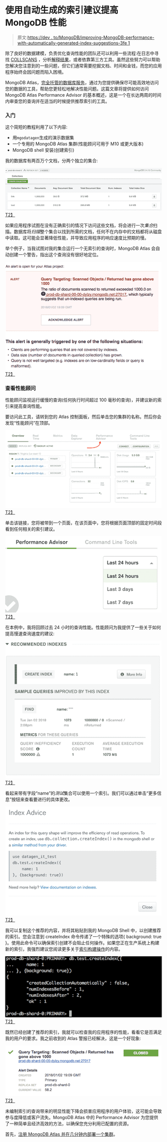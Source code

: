 # 使用自动生成的索引建议提高 MongoDB 性能

> 原文:[https://dev . to/MongoDB/improving-MongoDB-performance-with-automatically-generated-index-suggestions-3fe 1](https://dev.to/mongodb/improving-mongodb-performance-with-automatically-generated-index-suggestions-3fe1)

除了良好的数据建模，负责优化查询性能的团队还可以利用一些流程:在日志中寻找 [COLLSCANS](https://docs.mongodb.com/manual/reference/explain-results/#collection-scan-vs-index-use) ，分析[解释结果](https://docs.mongodb.com/manual/reference/explain-results/)，或者依靠第三方工具。虽然这些努力可以帮助您解决您注意到的一些问题，但它们通常需要挖掘文档、时间和金钱，而您的应用程序始终会因问题而陷入困境。

MongoDB Atlas，[完全托管的数据库服务](https://www.mongodb.com/cloud/atlas)，通过为您提供确保尽可能高效地访问您的数据的工具，帮助您更轻松地解决性能问题。这篇文章将提供如何访问 MongoDB Atlas Performance Advisor 的基本概述，这是一个在长达两周的时间内审查您的查询并在适当的时候提供推荐索引的工具。

### 入门

这个简短的教程利用了以下内容:

*   用`mgodatagen`生成的演示数据集
*   一个专用的 MongoDB Atlas 集群(性能顾问可用于 M10 或更大版本)
*   MongoDB shell 安装(创建索引)

我的数据库有两百万个文档，分两个独立的集合:

[![](img/5880f0eda25a6f3b48d8a2bbe324d8b7.png)T2】](https://res.cloudinary.com/practicaldev/image/fetch/s--5W3yaRuv--/c_limit%2Cf_auto%2Cfl_progressive%2Cq_auto%2Cw_880/https://webassets.mongodb.com/_com_assets/cms/IndexSuggestions1-toupcbun4k.png)

如果应用程序试图在没有正确索引的情况下访问这些文档，将会进行一次*集合*扫描。数据库将*扫描*整个集合以找到所需的文档，任何不在内存中的文档都将从磁盘中读取。这可能会显著降低性能，并导致应用程序的响应速度比预期的慢。

举个例子，当我试图对我的集合运行一个无索引的查询时，MongoDB Atlas 会自动创建一个警告，指出这个查询没有很好地定位。

[![](img/08d00aa60a95a05f9f8ec5a65a7cedb2.png)T2】](https://res.cloudinary.com/practicaldev/image/fetch/s--SWH9_WG0--/c_limit%2Cf_auto%2Cfl_progressive%2Cq_auto%2Cw_880/https://webassets.mongodb.com/_com_assets/cms/IndexSuggestions2-2dkp5h1lc3.png)

### 查看性能顾问

性能顾问监视运行缓慢的查询(任何执行时间超过 100 毫秒的查询)，并建议新的索引来提高查询性能。

要访问此工具，请转到您的 Atlas 控制面板，然后单击您的集群的名称。然后你会发现“性能顾问”在顶部。

[![](img/0de3d43c86e0fe0ed67083ecf28f0884.png)T2】](https://res.cloudinary.com/practicaldev/image/fetch/s--ysW1T8Sn--/c_limit%2Cf_auto%2Cfl_progressive%2Cq_auto%2Cw_880/https://webassets.mongodb.com/_com_assets/cms/IndexSuggestions3-un65388oee.png)

单击该链接，您将被带到一个页面，在该页面中，您将根据页面顶部的固定时间段看到任何相关的索引建议。

[![](img/804373bf5938e20f632d3511de882442.png)T2】](https://res.cloudinary.com/practicaldev/image/fetch/s--AJ_cnZ5J--/c_limit%2Cf_auto%2Cfl_progressive%2Cq_auto%2Cw_880/https://webassets.mongodb.com/_com_assets/cms/IndexSuggestionsPerformanceAdvisor-kp4t26h5jl.png)

在本例中，我将回顾过去 24 小时的查询性能。性能顾问为我提供了一些关于如何提高慢速查询速度的建议:

[![](img/8a759ca49116d1381bd5d4ba35af7a6e.png)T2】](https://res.cloudinary.com/practicaldev/image/fetch/s--rE9IjwSG--/c_limit%2Cf_auto%2Cfl_progressive%2Cq_auto%2Cw_880/https://webassets.mongodb.com/_com_assets/cms/IndexSuggestions5-obxb1jxsgj.png)

看起来带有字段“name”的*测试*集合可以使用一个索引。我们可以通过单击“更多信息”按钮来查看要进行的具体更改。

[![](img/66830c4c61c68aeb3949e1abf9ff94a5.png)T2】](https://res.cloudinary.com/practicaldev/image/fetch/s--jjtbElBm--/c_limit%2Cf_auto%2Cfl_progressive%2Cq_auto%2Cw_880/https://webassets.mongodb.com/_com_assets/cms/IndexSuggestions6-km3sxp7ogc.png)

我可以复制这个推荐的内容，并将其粘贴到我的 MongoDB Shell 中，以创建推荐的索引。您会注意到 createIndex 命令传递了一个特殊的选项{ background: true }。使用此命令可以确保索引创建不会阻止任何操作。如果您正在生产系统上构建新的索引，我强烈建议您阅读更多关于[索引构建操作](https://docs.mongodb.com/manual/core/index-creation/)的内容。

[![](img/f1617652b5b6d2b2016adb5e868db1ad.png)T2】](https://res.cloudinary.com/practicaldev/image/fetch/s--ikfc-E9w--/c_limit%2Cf_auto%2Cfl_progressive%2Cq_auto%2Cw_880/https://webassets.mongodb.com/_com_assets/cms/IndexSuggestions7-eb07if9yx3.png)

既然已经创建了推荐的索引，我就可以检查我的应用程序的性能，看看它是否满足我的用户的要求。我之前收到的 Atlas 警报已经解决，这是一个好现象:

[![](img/eb8d0135ad9012ba7664feb11b2e3a5c.png)T2】](https://res.cloudinary.com/practicaldev/image/fetch/s--ba6EpTGa--/c_limit%2Cf_auto%2Cfl_progressive%2Cq_auto%2Cw_880/https://webassets.mongodb.com/_com_assets/cms/IndexSuggestions8-zg98hcyr6p.png)

未编制索引的查询带来的明显性能下降会损害应用程序的用户体验，这可能会导致参与度降低或客户流失。MongoDB Atlas 中的 Performance Advisor 为您提供了一种简单且经济高效的方法，以确保您充分利用已配置的资源。

首先，[注册 MongoDB Atlas 并在几分钟内部署一个集群](https://www.mongodb.com/cloud/atlas)。